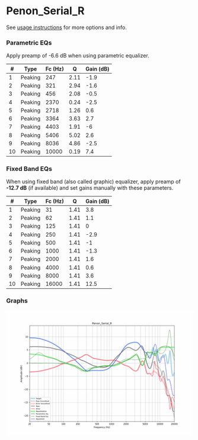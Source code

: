 # Penon_Serial_R
See [usage instructions](https://github.com/jaakkopasanen/AutoEq#usage) for more options and info.

### Parametric EQs
Apply preamp of -6.6 dB when using parametric equalizer.

|   # | Type    |   Fc (Hz) |    Q |   Gain (dB) |
|-----|---------|-----------|------|-------------|
|   1 | Peaking |       247 | 2.11 |        -1.9 |
|   2 | Peaking |       321 | 2.94 |        -1.6 |
|   3 | Peaking |       456 | 2.08 |        -0.5 |
|   4 | Peaking |      2370 | 0.24 |        -2.5 |
|   5 | Peaking |      2718 | 1.26 |         0.6 |
|   6 | Peaking |      3364 | 3.63 |         2.7 |
|   7 | Peaking |      4403 | 1.91 |        -6   |
|   8 | Peaking |      5406 | 5.02 |         2.6 |
|   9 | Peaking |      8036 | 4.86 |        -2.5 |
|  10 | Peaking |     10000 | 0.19 |         7.4 |

### Fixed Band EQs
When using fixed band (also called graphic) equalizer, apply preamp of **-12.7 dB** (if available) and set gains manually with these parameters.

|   # | Type    |   Fc (Hz) |    Q |   Gain (dB) |
|-----|---------|-----------|------|-------------|
|   1 | Peaking |        31 | 1.41 |         3.8 |
|   2 | Peaking |        62 | 1.41 |         1.1 |
|   3 | Peaking |       125 | 1.41 |         0   |
|   4 | Peaking |       250 | 1.41 |        -2.9 |
|   5 | Peaking |       500 | 1.41 |        -1   |
|   6 | Peaking |      1000 | 1.41 |        -1.3 |
|   7 | Peaking |      2000 | 1.41 |         1.6 |
|   8 | Peaking |      4000 | 1.41 |         0.6 |
|   9 | Peaking |      8000 | 1.41 |         3.6 |
|  10 | Peaking |     16000 | 1.41 |        12.5 |

### Graphs
![](./Penon_Serial_R.png)
